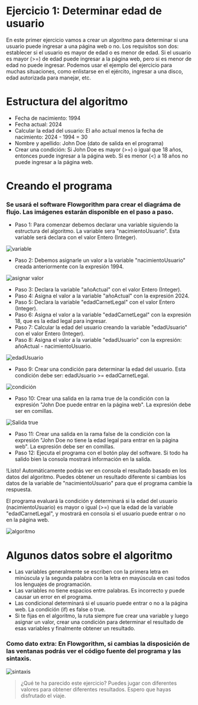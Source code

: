 # Ejercicio 1: Determinar edad de usuario

En este primer ejercicio vamos a crear un algoritmo para determinar si una usuario puede ingresar a una página web o no. Los requisitos son dos: establecer si el usuario es mayor de edad o es menor de edad. Si el usuario es mayor (>=) de edad puede ingresar a la página web, pero si es menor de edad no puede ingresar. Podemos usar el ejemplo del ejercicio para muchas situaciones, como enlistarse en el ejército, ingresar a una disco, edad autorizada para manejar, etc.

# Estructura del algoritmo

* Fecha de nacimiento: 1994
* Fecha actual: 2024
* Calcular la edad del usuario: El año actual menos la fecha de nacimiento: 2024 - 1994 = 30
* Nombre y apellido: John Doe (dato de salida en el programa)
* Crear una condición: Si John Doe es mayor (>=) o igual que 18 años, entonces puede ingresar a la página web. Si es menor (<) a 18 años no puede ingresar a la página web.

# Creando el programa

### Se usará el software Flowgorithm para crear el diagráma de flujo. Las imágenes estarán disponible en el paso a paso.

* Paso 1: Para comenzar debemos declarar una variable siguiendo la estructura del algoritmo. La variable sera "nacimientoUsuario". Esta variable será declara con el valor Entero (Integer).

![variable](https://thumbs.odycdn.com/7ede637ae02b9da3e37287f2dc91cada.webp)

* Paso 2: Debemos asignarle un valor a la variable "nacimientoUsuario" creada anteriormente con la expresión 1994.

![asignar valor](https://thumbs.odycdn.com/57057d54b1f677add89ff3cfa67cc8f5.webp)

* Paso 3: Declara la variable "añoActual" con el valor Entero (Integer).
* Paso 4: Asigna el valor a la variable "añoActual" con la expresión 2024.
* Paso 5: Declara la variable "edadCarnetLegal" con el valor Entero (Integer).
* Paso 6: Asigna el valor a la variable "edadCarnetLegal" con la expresión 18, que es la edad legal para ingresar.
* Paso 7: Calcular la edad del usuario creando la variable "edadUsuario" con el valor Entero (Integer).
* Paso 8: Asigna el valor a la variable "edadUsuario" con la expresión: añoActual - nacimientoUsuario.

![edadUsuario](https://thumbs.odycdn.com/79bdb0409bf723f8d736fd1020c1bebe.webp)

* Paso 9: Crear una condición para determinar la edad del usuario. Esta condición debe ser: edadUsuario >= edadCarnetLegal.

![condición](https://thumbs.odycdn.com/9d00105b0a578d34a3360d3b76cda443.webp)

* Paso 10: Crear una salida en la rama true de la condición con la expresión "John Doe puede entrar en la página web". La expresión debe ser en comillas.

![Salida true](https://thumbs.odycdn.com/d68f2af1cc7dc98d0826b08ef63fecc9.webp)

* Paso 11: Crear una salida en la rama false de la condición con la expresión "John Doe no tiene la edad legal para entrar en la página web". La expresión debe ser en comillas.
* Paso 12: Ejecuta el programa con el botón play del software. Si todo ha salido bien la consola mostrará información en la salida.

!Listo! Automáticamente podrás ver en consola el resultado basado en los datos del algoritmo. Puedes obtener un resultado diferente si cambias los datos de la variable de "nacimientoUsuario" para que el programa cambie la respuesta.

El programa evaluará la condición y determinará si la edad del usuario (nacimientoUsuario) es mayor o igual (>=) que la edad de la variable "edadCarnetLegal", y mostrará en consola si el usuario puede entrar o no en la página web.

![algoritmo](https://thumbs.odycdn.com/22445a638215554acff841b0a3a5e9bc.webp)

# Algunos datos sobre el algoritmo

* Las variables generalmente se escriben con la primera letra en minúscula y la segunda palabra con la letra en mayúscula en casi todos los lenguajes de programación.
* Las variables no tiene espacios entre palabras. Es incorrecto y puede causar un error en el programa.
* Las condicional determinará si el usuario puede entrar o no a la página web. La condición (if) es false o true.
* Si te fijas en el algoritmo, la ruta siempre fue crear una variable y luego asignar un valor, crear una condición para determinar el resultado de esas variables y finalmente obtener un resultado.

### Como dato extra: En Flowgorithm, si cambias la disposición de las ventanas podrás ver el código fuente del programa y las sintaxis.

![sintaxis](https://thumbs.odycdn.com/154f9e875796e22a5b50213f5f3ca662.webp)

> ¿Qué te ha parecido este ejercicio? Puedes jugar con diferentes valores para obtener diferentes resultados. Espero que hayas disfrutado el viaje.